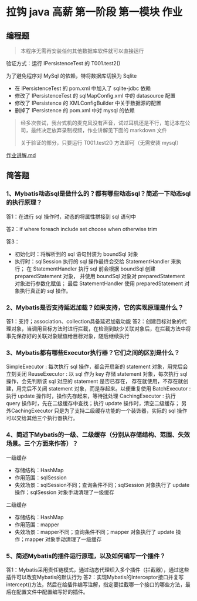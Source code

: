 # 拉钩 java 高薪 第一阶段 第一模块 作业

## 编程题
> 本程序无需再安装任何其他数据库软件就可以直接运行

验证方式：运行 IPersistenceTest 的 T001.test2()

为了避免程序对 MySql 的依赖，特将数据库切换为 Sqlite
- 在 IPersistenceTest 的 pom.xml 中加入了 sqlite-jdbc 依赖
- 修改了 IPersistenceTest 的 sqlMapConfig.xml 中的 datasource 配置
- 修改了 IPersistence 的 XMLConfigBuilder 中关于数据源的配置
- 删掉了 IPersistence 的 pom.xml 中对 mysql 的依赖

> 经多次尝试，我台式机的麦克风没有声音，试过耳机还是不行，笔记本在公司，最终决定放弃录制视频，作业讲解见下面的 markdown 文件
> 
>关于验证的部分，只要运行 T001.test2() 方法即可（无需安装 mysql）
 
[作业讲解.md](https://github.com/yanghonghao/task1-1/blob/master/%E4%BD%9C%E4%B8%9A%E8%AE%B2%E8%A7%A3.md)

## 简答题
### 1、Mybatis动态sql是做什么的？都有哪些动态sql？简述一下动态sql的执行原理？
答1：在进行 sql 操作时，动态的将属性拼接到 sql 语句中

答2：if where foreach include set choose when otherwise trim

答3：
- 初始化时：将解析到的 sql 语句封装为 boundSql 对象
- 执行时：sqlSession 执行的 sql 操作最终会交给 StatementHandler 来执行；
在 StatementHandler 执行 sql 前会根据 boundSql 创建 preparedStatement 对象，
并使用 boundSql 对象对 preparedStatement 对象进行参数化赋值；
最后 StatementHandler 使用 preparedStatement 对象执行真正的 sql 操作。

### 2、Mybatis是否支持延迟加载？如果支持，它的实现原理是什么？
答1：支持；association、collection具备延迟加载功能
答2：创建目标对象的代理对象，当调用目标方法时进行拦截，在检测到缺少关联对象后，在拦截方法中将事先保存好的关联对象赋值给目标对象，随后继续执行

### 3、Mybatis都有哪些Executor执行器？它们之间的区别是什么？
SimpleExecutor : 每次执行 sql 操作，都会开启新的 statement 对象，用完后会立刻关闭
ReuseExecutor : 以 sql 作为 key 存储 statement 对象，每次执行 sql 操作，会先判断该 sql 对应的 statement 是否已存在，
存在就使用，不存在就创建，用完后不关闭 statement 对象，而是存起来。以便重复使用
BatchExecutor : 执行 update 操作时，操作先存起来，等待批处理
CachingExecutor : 执行 query 操作时，先在二级缓存中查找；执行 update 操作时，清空二级缓存；
另外CachingExecutor 只是为了支持二级缓存功能的一个装饰器，实际的 sql 操作可以交给其他三个执行器执行。

### 4、简述下Mybatis的一级、二级缓存（分别从存储结构、范围、失效场景。三个方面来作答）？
一级缓存
- 存储结构：HashMap
- 作用范围：sqlSession
- 失效场景：sqlSession不同；查询条件不同；sqlSession 对象执行了 update 操作；sqlSession 对象手动清理了一级缓存

二级缓存
- 存储结构：HashMap
- 作用范围：mapper
- 失效场景：mapper不同；查询条件不同；mapper 对象执行了 update 操作；mapper 对象手动清理了一级缓存


### 5、简述Mybatis的插件运行原理，以及如何编写一个插件？
答1：Mybatis采用责任链模式，通过动态代理织入多个插件（拦截器），通过这些插件可以改变Mybatis的默认行为
答2：实现Mybatis的Interceptor接口并复写intercept()方法，然后在给插件编写注解，指定要拦截哪一个接口的哪些方法，最后在配置文件中配置编写好的插件。

